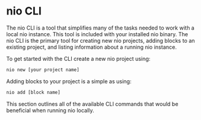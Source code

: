 # nio CLI

The nio CLI is a tool that simplifies many of the tasks needed to work with a local nio instance. This tool is included with your installed nio binary. The nio CLI is the primary tool for creating new nio projects, adding blocks to an existing project, and listing information about a running nio instance.

To get started with the CLI create a new nio project using:
```bash
nio new [your project name]
```

Adding blocks to your project is a simple as using:
```bash
nio add [block name]
```

This section outlines all of the available CLI commands that would be beneficial when running nio locally.
